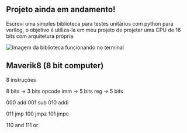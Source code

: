## Projeto ainda em andamento!
Escrevi uma simples biblioteca para testes unitários com python para verilog, o objetivo é utiliza-la em meu projeto de projetar uma CPU de 16 bits com arquitetura própria.

![Imagem da biblioteca funcionando no terminal](https://i.imgur.com/cZRndCI.png)

## Maverik8 (8 bit computer)

8 instruções

8 bits -> 3 bits opcode
imm -> 5 bits
reg -> 5 bits

000 add
001 sub
010 addi

011 jmp
100 jmpz
101 jmpc

110 and
111 or


